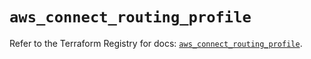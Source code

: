 # `aws_connect_routing_profile`

Refer to the Terraform Registry for docs: [`aws_connect_routing_profile`](https://registry.terraform.io/providers/hashicorp/aws/5.71.0/docs/resources/connect_routing_profile).
